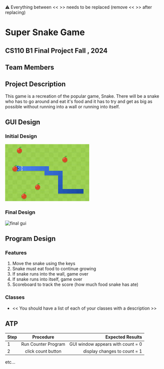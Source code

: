 
:warning: Everything between << >> needs to be replaced (remove << >> after replacing)

# Super Snake Game 
## CS110 B1 Final Project Fall , 2024 

## Team Members

## Project Description

This game is a recreation of the popular game, Snake. There will be a snake who has to go around and eat it's food and it has to try and get as big as possible without running into a wall or running into itself. 

## GUI Design

### Initial Design

![initial gui](assets/gui.jpg)

### Final Design

![final gui](assets/finalgui.jpg)

## Program Design

### Features

1. Move the snake using the keys
2. Snake must eat food to continue growing
3. If snake runs into the wall, game over
4. If snake runs into itself, game over
5. Scoreboard to track the score (how much food snake has ate)

### Classes

- << You should have a list of each of your classes with a description >>

## ATP

| Step                 |Procedure             |Expected Results                   |
|----------------------|:--------------------:|----------------------------------:|
|  1                   | Run Counter Program  |GUI window appears with count = 0  |
|  2                   | click count button   | display changes to count = 1      |
etc...
